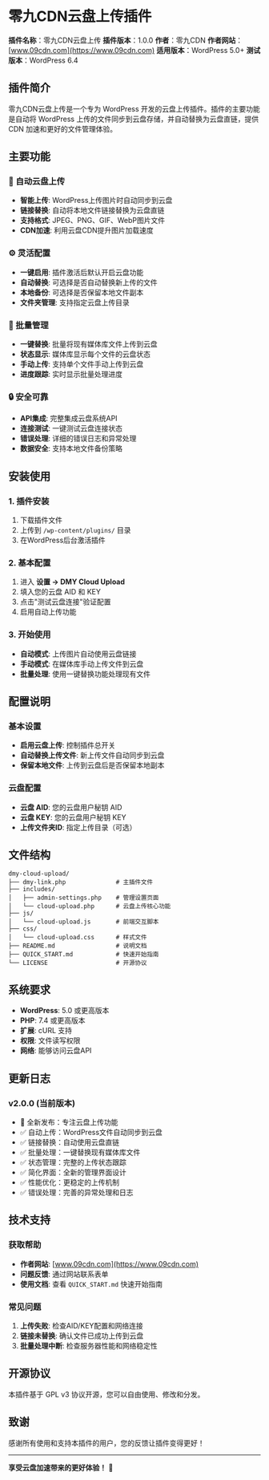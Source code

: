 # 零九CDN云盘上传插件

**插件名称**：零九CDN云盘上传
**插件版本**：1.0.0
**作者**：零九CDN
**作者网站**：[www.09cdn.com](https://www.09cdn.com)
**适用版本**：WordPress 5.0+
**测试版本**：WordPress 6.4

## 插件简介

零九CDN云盘上传是一个专为 WordPress 开发的云盘上传插件。插件的主要功能是自动将 WordPress 上传的文件同步到云盘存储，并自动替换为云盘直链，提供 CDN 加速和更好的文件管理体验。

## 主要功能

### 🚀 自动云盘上传
- **智能上传**: WordPress上传图片时自动同步到云盘
- **链接替换**: 自动将本地文件链接替换为云盘直链
- **支持格式**: JPEG、PNG、GIF、WebP图片文件
- **CDN加速**: 利用云盘CDN提升图片加载速度

### ⚙️ 灵活配置
- **一键启用**: 插件激活后默认开启云盘功能
- **自动替换**: 可选择是否自动替换新上传的文件
- **本地备份**: 可选择是否保留本地文件副本
- **文件夹管理**: 支持指定云盘上传目录

### 🔧 批量管理
- **一键替换**: 批量将现有媒体库文件上传到云盘
- **状态显示**: 媒体库显示每个文件的云盘状态
- **手动上传**: 支持单个文件手动上传到云盘
- **进度跟踪**: 实时显示批量处理进度

### 🔒 安全可靠
- **API集成**: 完整集成云盘系统API
- **连接测试**: 一键测试云盘连接状态
- **错误处理**: 详细的错误日志和异常处理
- **数据安全**: 支持本地文件备份策略

## 安装使用

### 1. 插件安装
1. 下载插件文件
2. 上传到 `/wp-content/plugins/` 目录
3. 在WordPress后台激活插件

### 2. 基本配置
1. 进入 **设置 → DMY Cloud Upload**
2. 填入您的云盘 AID 和 KEY
3. 点击"测试云盘连接"验证配置
4. 启用自动上传功能

### 3. 开始使用
- **自动模式**: 上传图片自动使用云盘链接
- **手动模式**: 在媒体库手动上传文件到云盘
- **批量处理**: 使用一键替换功能处理现有文件

## 配置说明

### 基本设置
- **启用云盘上传**: 控制插件总开关
- **自动替换上传文件**: 新上传文件自动同步到云盘
- **保留本地文件**: 上传到云盘后是否保留本地副本

### 云盘配置
- **云盘 AID**: 您的云盘用户秘钥 AID
- **云盘 KEY**: 您的云盘用户秘钥 KEY  
- **上传文件夹ID**: 指定上传目录（可选）

## 文件结构

```
dmy-cloud-upload/
├── dmy-link.php              # 主插件文件
├── includes/
│   ├── admin-settings.php    # 管理设置页面
│   └── cloud-upload.php      # 云盘上传核心功能
├── js/
│   └── cloud-upload.js       # 前端交互脚本
├── css/
│   └── cloud-upload.css      # 样式文件
├── README.md                 # 说明文档
├── QUICK_START.md            # 快速开始指南
└── LICENSE                   # 开源协议
```

## 系统要求

- **WordPress**: 5.0 或更高版本
- **PHP**: 7.4 或更高版本
- **扩展**: cURL 支持
- **权限**: 文件读写权限
- **网络**: 能够访问云盘API

## 更新日志

### v2.0.0 (当前版本)
- 🎉 全新发布：专注云盘上传功能
- ✅ 自动上传：WordPress文件自动同步到云盘
- ✅ 链接替换：自动使用云盘直链
- ✅ 批量处理：一键替换现有媒体库文件
- ✅ 状态管理：完整的上传状态跟踪
- ✅ 简化界面：全新的管理界面设计
- ✅ 性能优化：更稳定的上传机制
- ✅ 错误处理：完善的异常处理和日志

## 技术支持

### 获取帮助
- **作者网站**: [www.09cdn.com](https://www.09cdn.com)
- **问题反馈**: 通过网站联系表单
- **使用文档**: 查看 `QUICK_START.md` 快速开始指南

### 常见问题
1. **上传失败**: 检查AID/KEY配置和网络连接
2. **链接未替换**: 确认文件已成功上传到云盘
3. **批量处理中断**: 检查服务器性能和网络稳定性

## 开源协议

本插件基于 GPL v3 协议开源，您可以自由使用、修改和分发。

## 致谢

感谢所有使用和支持本插件的用户，您的反馈让插件变得更好！

---

**享受云盘加速带来的更好体验！** 🚀
